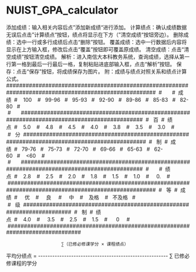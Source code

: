 # NUIST_GPA_calculator
添加成绩：输入相关内容后点”添加新成绩“进行添加。
计算绩点：确认成绩数据无误后点击”计算绩点“按钮，绩点将显示在下方（”清空成绩“按钮旁边）。
删除成绩：选中一行或多行成绩后点击“删除”按钮。
覆盖成绩：选中一行数据后内容将显示在上方输入框，修改后点击“覆盖”按钮即可覆盖原成绩。
清空成绩：点击“清空成绩”按钮清空成绩。
解析：进入南信大本科教务系统，查询成绩，选择从第一行第一格到最后一行最后一格，复制粘贴进底部输入框，点击“解析”按钮。
保存：点击“保存”按钮，将成绩保存为图片。
附：成绩与绩点对照关系和绩点计算公式。
######################################################################################################
&nbsp;#&nbsp;&nbsp;&nbsp;&nbsp;&nbsp;&nbsp;&nbsp;#&nbsp;&nbsp;成绩&nbsp;&nbsp;#&nbsp;&nbsp;&nbsp;&nbsp;100&nbsp;&nbsp;&nbsp;&nbsp;#&nbsp;&nbsp;&nbsp;99-96&nbsp;&nbsp;&nbsp;#&nbsp;&nbsp;&nbsp;95-93&nbsp;&nbsp;&nbsp;#&nbsp;&nbsp;&nbsp;92-90&nbsp;&nbsp;&nbsp;#&nbsp;&nbsp;&nbsp;89-86&nbsp;&nbsp;&nbsp;#&nbsp;&nbsp;&nbsp;85-83&nbsp;&nbsp;&nbsp;#&nbsp;&nbsp;&nbsp;82-80&nbsp;&nbsp;&nbsp;#
&nbsp;#&nbsp;&nbsp;&nbsp;&nbsp;&nbsp;&nbsp;&nbsp;##############################################################################################
&nbsp;#&nbsp;&nbsp;&nbsp;百&nbsp;&nbsp;#&nbsp;&nbsp;绩点&nbsp;&nbsp;#&nbsp;&nbsp;&nbsp;&nbsp;5.0&nbsp;&nbsp;&nbsp;&nbsp;#&nbsp;&nbsp;&nbsp;&nbsp;4.8&nbsp;&nbsp;&nbsp;&nbsp;#&nbsp;&nbsp;&nbsp;&nbsp;4.5&nbsp;&nbsp;&nbsp;&nbsp;#&nbsp;&nbsp;&nbsp;&nbsp;4.0&nbsp;&nbsp;&nbsp;&nbsp;#&nbsp;&nbsp;&nbsp;&nbsp;3.8&nbsp;&nbsp;&nbsp;&nbsp;#&nbsp;&nbsp;&nbsp;&nbsp;3.5&nbsp;&nbsp;&nbsp;&nbsp;#&nbsp;&nbsp;&nbsp;&nbsp;3.0&nbsp;&nbsp;&nbsp;&nbsp;#
&nbsp;#&nbsp;&nbsp;&nbsp;分&nbsp;&nbsp;##############################################################################################
&nbsp;#&nbsp;&nbsp;&nbsp;制&nbsp;&nbsp;#&nbsp;&nbsp;成绩&nbsp;&nbsp;#&nbsp;&nbsp;&nbsp;79-76&nbsp;&nbsp;&nbsp;#&nbsp;&nbsp;&nbsp;75-73&nbsp;&nbsp;&nbsp;#&nbsp;&nbsp;&nbsp;72-70&nbsp;&nbsp;&nbsp;#&nbsp;&nbsp;&nbsp;69-66&nbsp;&nbsp;&nbsp;#&nbsp;&nbsp;&nbsp;65-63&nbsp;&nbsp;&nbsp;#&nbsp;&nbsp;&nbsp;62-60&nbsp;&nbsp;&nbsp;#&nbsp;&nbsp;&nbsp;&nbsp;<60&nbsp;&nbsp;&nbsp;&nbsp;#
&nbsp;#&nbsp;&nbsp;&nbsp;&nbsp;&nbsp;&nbsp;&nbsp;##############################################################################################
&nbsp;#&nbsp;&nbsp;&nbsp;&nbsp;&nbsp;&nbsp;&nbsp;#&nbsp;&nbsp;绩点&nbsp;&nbsp;#&nbsp;&nbsp;&nbsp;&nbsp;2.8&nbsp;&nbsp;&nbsp;&nbsp;#&nbsp;&nbsp;&nbsp;&nbsp;2.5&nbsp;&nbsp;&nbsp;&nbsp;#&nbsp;&nbsp;&nbsp;&nbsp;2.0&nbsp;&nbsp;&nbsp;&nbsp;#&nbsp;&nbsp;&nbsp;&nbsp;1.8&nbsp;&nbsp;&nbsp;&nbsp;#&nbsp;&nbsp;&nbsp;&nbsp;1.5&nbsp;&nbsp;&nbsp;&nbsp;#&nbsp;&nbsp;&nbsp;&nbsp;1.0&nbsp;&nbsp;&nbsp;&nbsp;#&nbsp;&nbsp;&nbsp;&nbsp;&nbsp;0.&nbsp;&nbsp;&nbsp;&nbsp;#
&nbsp;######################################################################################################
&nbsp;#&nbsp;&nbsp;&nbsp;等&nbsp;&nbsp;#&nbsp;&nbsp;成绩&nbsp;&nbsp;#&nbsp;&nbsp;&nbsp;&nbsp;&nbsp;优&nbsp;&nbsp;&nbsp;&nbsp;#&nbsp;&nbsp;&nbsp;&nbsp;&nbsp;良&nbsp;&nbsp;&nbsp;&nbsp;&nbsp;#&nbsp;&nbsp;&nbsp;&nbsp;&nbsp;中&nbsp;&nbsp;&nbsp;&nbsp;#&nbsp;&nbsp;&nbsp;&nbsp;及格&nbsp;&nbsp;&nbsp;&nbsp;#&nbsp;&nbsp;&nbsp;不及格&nbsp;&nbsp;&nbsp;#
&nbsp;#&nbsp;&nbsp;&nbsp;级&nbsp;&nbsp;#######################################################################
&nbsp;#&nbsp;&nbsp;&nbsp;制&nbsp;&nbsp;#&nbsp;&nbsp;绩点&nbsp;&nbsp;#&nbsp;&nbsp;&nbsp;&nbsp;4.0&nbsp;&nbsp;&nbsp;&nbsp;#&nbsp;&nbsp;&nbsp;&nbsp;&nbsp;3.5&nbsp;&nbsp;&nbsp;&nbsp;#&nbsp;&nbsp;&nbsp;&nbsp;2.5&nbsp;&nbsp;&nbsp;&nbsp;#&nbsp;&nbsp;&nbsp;&nbsp;1.5&nbsp;&nbsp;&nbsp;&nbsp;#&nbsp;&nbsp;&nbsp;&nbsp;&nbsp;&nbsp;0&nbsp;&nbsp;&nbsp;&nbsp;&nbsp;#
&nbsp;###############################################################################


                         ∑（已修必修课学分 × 课程绩点）
 平均分绩点 = -------------------------------------------------------
                               ∑ 已修必修课程的学分
